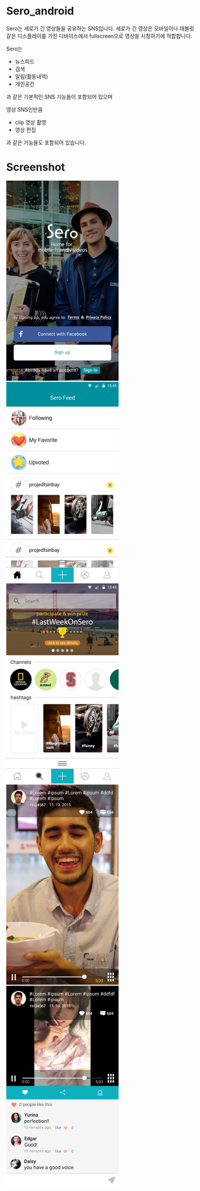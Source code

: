 # Sero_android
Sero는 세로가 긴 영상들을 공유하는 SNS입니다. 
세로가 긴 영상은 모바일이나 태블릿 같은 디스플레이를 가진 디바이스에서 fullscreen으로 영상을 시청하기에 적합합니다.

Sero는
* 뉴스피드
* 검색
* 알림(활동내역)
* 개인공간

과 같은 기본적인 SNS 기능들이 포함되어 있으며

영상 SNS인만큼
* clip 영상 촬영
* 영상 편집

과 같은 기능들도 포함되어 있습니다.

# Screenshot

<img src="./img/login.png"  width="300">
<img src="./img/home.png"  width="300">
<img src="./img/search.png"  width="300">
<img src="./img/video.png"  width="300">
<img src="./img/comment.png"  width="300">

